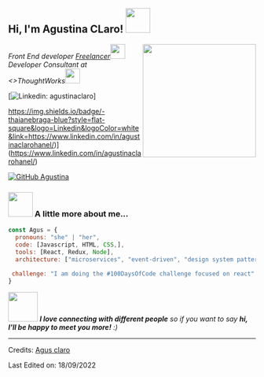 <h2> Hi, I'm Agustina CLaro! <img src="https://media.giphy.com/media/mGcNjsfWAjY5AEZNw6/giphy.gif" width="50"></h2>
<img align='right' src="https://media.giphy.com/media/ieyl9zmCjO4b4t6qoY/giphy.gif" width="230">
<p><em>Front End developer <a href="http://www.unb.br">Freelancer</a><img src="https://media.giphy.com/media/fYSnHlufseco8Fh93Z/giphy.gif" width="30"></br>Developer Consultant at <>ThoughtWorks</a><img src="https://media.giphy.com/media/WUlplcMpOCEmTGBtBW/giphy.gif" width="30"> 
</em></p>

[![Linkedin: agustinaclaro](https://www.linkedin.com/in/agustinaclarohanel/)]

https://img.shields.io/badge/-thaianebraga-blue?style=flat-square&logo=Linkedin&logoColor=white&link=https://www.linkedin.com/in/agustinaclarohanel/)](https://www.linkedin.com/in/agustinaclarohanel/)

[![GitHub Agustina](https://img.shields.io/github/followers/thaiane?label=follow&style=social)](https://github.com/agustinaclaro/)


### <img src="https://media.giphy.com/media/VgCDAzcKvsR6OM0uWg/giphy.gif" width="50"> A little more about me...  

```javascript
const Agus = {
  pronouns: "she" | "her",
  code: [Javascript, HTML, CSS,],
  tools: [React, Redux, Node],
  architecture: ["microservices", "event-driven", "design system pattern"],
 
 challenge: "I am doing the #100DaysOfCode challenge focused on react"
}
```

<img src="https://media.giphy.com/media/LnQjpWaON8nhr21vNW/giphy.gif" width="60"> <em><b>I love connecting with different people</b> so if you want to say <b>hi, I'll be happy to meet you more!</b> :)</em>

-----
Credits: [Agus claro](https://github.com/agustinaclaro/)

Last Edited on: 18/09/2022
